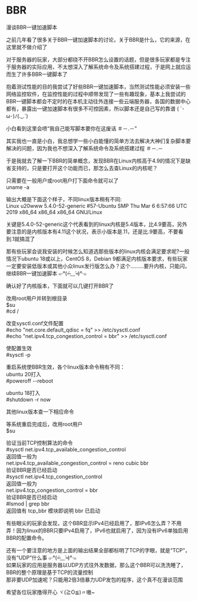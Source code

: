 # BBR
漫谈BBR一键加速脚本

之前几年看了很多关于BBR一键加速脚本的讨论，关于BBR是什么，它的来源，在这里就不做介绍了

对于服务器的玩家，大部分都绕不开BBR怎么设置的话题，但是很多玩家都是专注于服务器的实际应用，不太想深入了解系统命令及系统搭建过程，于是网上就应运而生了许多BBR一键脚本了

抱着测试性能的目的我尝试了好些BBR一键加速脚本，当然测试性能必须安装一些网络监控软件，在监控性能的过程中顺带发现了一些有趣现象，基本上我尝试的BBR一键脚本都会不定时的在本机主动往外连接一些云端服务器，各国的数据中心都有，暴露出一键加速脚本有很多不可控因素，所以脚本还是自己写的靠谱 ( ´･ω･)ﾉ(._.`)  

小白看到这里会喷“我自己能写脚本要你在这废话 ＃－.－”  

其实我也一直是小白，我总想学一些小白能懂的简单方法去解决大神们复杂脚本要解决的问题，因为我也不想深入了解系统命令及系统搭建过程 ＃－.－

于是我就去了解一下BBR的简单概念，发现BBR在Linux内核高于4.9的情况下是缺省支持的，只是要打开这个功能而已，那怎么去查Linux的内核呢？

只需要在一般用户或root用户打下面命令就可以了  
uname -a

输出大概是下面这个样子，不同linux版本稍有不同:   
Linux u20www 5.4.0-52-generic #57-Ubuntu SMP Thu Mar 6 6:57:66 UTC 2019 x86_64 x86_64 x86_64 GNU/Linux

关键是5.4.0-52-generic这个代表看到的linux内核是5.4版本，比4.9要高，另外要注意的是内核版本有4.11这个状况，表示小版本是.11，还是比.9要高，不要看到.1就搞混了

那有些玩家会说我安装的时候怎么知道选那些版本的linux内核会满足要求呢?一般情况下ubuntu 18或以上，CentOS 8，Debian 9都满足内核版本要求，有些玩家一定要安装低版本或其他小众linux发行版怎么办？这个.........要升内核，只能闪，继续BBR一键加速脚本 ๐·°(৹˃̵﹏˂̵৹)°·๐  

确认好了内核版本，下面就可以几键打开BBR了

改用root用户并转到根目录   
$su  
#cd /  

改变sysctl.conf文件配置   
#echo "net.core.default_qdisc = fq" >> /etc/sysctl.conf   
#echo "net.ipv4.tcp_congestion_control = bbr" >> /etc/sysctl.conf  

使配置生效   
#sysctl -p

重启系统使BBR生效，各个linux版本命令稍有不同：   
ubuntu 20打入  
#poweroff --reboot  

ubuntu 18打入   
#shutdown -r now   

其他linux版本查一下相应命令

等系统重启完成后，改用root用户   
$su  

验证当前TCP控制算法的命令  
#sysctl net.ipv4.tcp_available_congestion_control  
返回值一般为  
net.ipv4.tcp_available_congestion_control = reno cubic bbr  
验证BBR是否已经启动   
#sysctl net.ipv4.tcp_congestion_control   
返回值一般为   
net.ipv4.tcp_congestion_control = bbr  
验证BBR是否已经启动   
#lsmod | grep bbr   
返回值有 tcp_bbr 模块即说明 bbr 已启动   

有些眼尖的玩家会发现，这个BBR显示IPv4已经启用了，那IPv6怎么弄？不用弄！因为linux的BBR只要IPv4启用了，IPv6也就启用了，因为没有IPv6单独启用BBR的配置命令。

还有一个要注意的地方是上面的输出结果全部都标明了TCP的字眼，就是“TCP”，没有“UDP”什么事 ๐·°(৹˃̵﹏˂̵৹)°·๐  
如果玩家的应用是服务器以UDP方式往外发数据，那么这个BBR可以洗洗睡了，BBR的整个原理是基于TCP的流量控制  
那非要UDP加速呢？只能用2倍3倍暴力UDP发包的程序，这个真不在漫谈范围

希望各位玩家撸得开心 ヾ(≧O≦)〃嗷~




